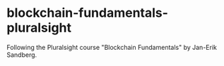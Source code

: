 # blockchain-fundamentals-pluralsight
 Following the Pluralsight course "Blockchain Fundamentals" by Jan-Erik Sandberg.
